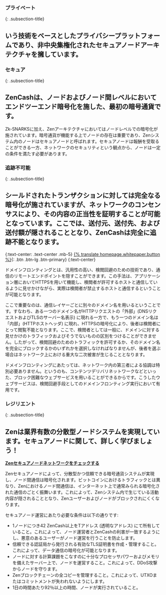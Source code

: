 ### プライベート
{: .subsection-title}
## いう技術をベースとしたプライバシープラットフォームであり、非中央集権化されたセキュアノードアーキテクチャを擁しています。

### セキュア
{: .subsection-title}
## ZenCashは、ノードおよびノード間レベルにおいてエンドツーエンド暗号化を施した、最初の暗号通貨です。
Zk-SNARKSに加え、Zenアーキテクチャにおいてはノードレベルでの暗号化が施されています。暗号通貨が機能する上でノードの存在は重要であり、Zenシステム内のノードはセキュアノードと呼ばれます。セキュアノードは報酬を受取ることができる一方、ネットワークのセキュリティという観点から、ノードは一定の条件を満たす必要があります。

### 追跡不可能
{: .subsection-title}
## シールドされたトランザクションに対しては完全なる暗号化が施されていますが、ネットワークのコンセンサスにより、その内容の正当性を証明することが可能となっています。ここでは、送付元、送付先、および送付額が隠されることとなり、ZenCashは完全に追跡不能となります。

{:text-center: .text-center .mb-5}
[{% translate homepage.whitepaper.button %}]({{site.baseurl_root}}{{site.data.whitepapers[site.lang]}}){: .btn .btn-lg .btn-primary}
{:text-center}

ドメインフロンティングとは、汎用性の高い、検閲回避のための技術であり、通信のリモートエンドポイントを隠すことができます。この手法は、アプリケーション層においてHTTPSを用いて機能し、検閲者が許可するホストと通信しているように見せかけながら、実際は検閲者が禁止するホストと通信するということが可能となります。

ここで重要なのは、通信レイヤーごとに別々のドメイン名を用いるということです。すなわち、ある一つのドメイン名がHTTPリクエストの「外部」(DNSリクエストおよびTLSのサーバー名表示) に現れる一方で、もう一つのドメイン名は「内部」(HTTPホストヘッダ) に現れ、HTTPSの暗号化により、後者は検閲者にとって閲覧不能となります。ここで、検閲者としては一般に、ドメインに対する見せかけのトラフィックおよびそうでないものの区別をつけることができません。したがって、検閲回避のためのトラフィックを許可するか、そのドメイン名を完全にブロックするかのいずれかを選択しなければなりませんが、後者を選ぶ場合はネットワーク上における重大な二次被害が生じることとなります。

ドメインフロンティングにあたっては、ネットワーク内の第三者による協調は特別必要ありません。というのも、コンテンツデリバリネットワークなどといった、ブロック困難なウェブサービスを用いることができるからです。こうしたウェブサービスは、検閲回避手段としてのドメインフロンティング実行において有用です。

### レジリエント
{: .subsection-title}
## Zenは業界有数の分散型ノードシステムを実現しています。セキュアノードに関して、詳しく学びましょう！
**[Zenセキュアノードネットワークをチェックする](https://securenodes.na.zensystem.io/)**

Zenセキュアノードによって、分散型かつ信頼できる暗号通貨システムが実現し、ノード間通信は暗号化されます。ビットコインにおけるトラフィックとは異なり、Zenにおけるノード間通信は、インターネット上で通常みられる暗号化された通信のごとく振舞います。これによって、Zenシステム内で生じている活動内容が隠されることとなり、Zenユーザーおよびノードがブロックされにくくなります。

セキュアノード運営にあたり必要な条件は以下の通りです:
* 1ノードにつき42 ZenCash以上をTアドレス (透明なアドレス) にて所有していること。これによって、ノード運営者とZenCashの利害が一致するようにし、悪意のあるユーザーがノード運営を行うことを防止します。
* 信頼できる認証局から発行される有効なTLS証明書を作成・管理すること。これによって、データ通信の暗号化が可能となります。
* ノードに対する計算課題をこなすのに十分なプロセッサパワーおよびメモリを備えたサーバー上で、ノードを運営すること。これによって、DDoS攻撃からノードを守ります。
* Zenブロックチェーンの全コピーを管理すること。これによって、UTXOまたはコミットメントが失われないようにします。
* 1日の時間あたり92％以上の時間、ノードが実行されていること。

